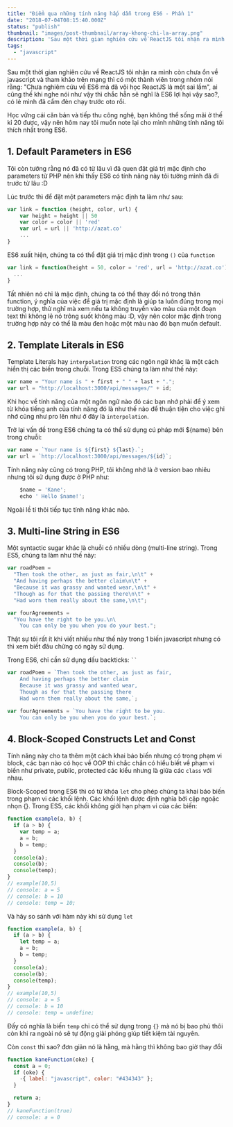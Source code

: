 ```yaml
---
title: "Điểm qua những tính năng hấp dẫn trong ES6 - Phần 1"
date: "2018-07-04T08:15:40.000Z"
status: "publish"
thumbnail: "images/post-thumbnail/array-khong-chi-la-array.png"
description: 'Sau một thời gian nghiên cứu về ReactJS tôi nhận ra mình còn chưa ổn về javascript và tham khảo trên mạng thì có một thành viên trong nhóm nói rằng: "Chưa nghiêm cứu về ES6 mà đã vội học ReactJS là một sai lầm", ai cũng thế khi nghe nói như vậy thì chắc hẵn sẽ nghĩ là ES6 lợi hại vậy sao?, có lẻ mình đã cầm đèn chạy trước oto rồi.'
tags:
  - "javascript"
---
```


Sau một thời gian nghiên cứu về ReactJS tôi nhận ra mình còn chưa ổn về javascript và tham khảo trên mạng thì có một thành viên trong nhóm nói rằng: "Chưa nghiêm cứu về ES6 mà đã vội học ReactJS là một sai lầm", ai cũng thế khi nghe nói như vậy thì chắc hẵn sẽ nghĩ là ES6 lợi hại vậy sao?, có lẻ mình đã cầm đèn chạy trước oto rồi.

Học vững cái căn bản và tiếp thu công nghệ, bạn không thể sống mãi ở thế kỉ 20 được, vậy nên hôm nay tôi muốn note lại cho mình những tính năng tôi thích nhất trong ES6.

## 1. Default Parameters in ES6

Tôi còn tưởng rằng nó đã có từ lâu vì đã quen đặt giá trị mặc định cho parameters từ PHP nên khi thấy ES6 có tính năng này tôi tưởng mình đã đi trước từ lâu :D

Lúc trước thì để đặt một parameters mặc định ta làm như sau:

```javascript
var link = function (height, color, url) {
    var height = height || 50
    var color = color || 'red'
    var url = url || 'http://azat.co'
    ...
}
```

ES6 xuất hiện, chúng ta có thể đặt giá trị mặc định trong `()` của `function`

```javascript
var link = function(height = 50, color = 'red', url = 'http://azat.co') {
  ...
}
```

Tất nhiên nó chỉ là mặc định, chúng ta có thể thay đổi nó trong thân function, ý nghĩa của việc để giá trị mặc định là giúp ta luôn đúng trong mọi trường hợp, thử nghĩ mà xem nếu ta không truyền vào màu của một đoạn text thì không lẻ nó trông suốt không màu :D, vậy nên color mặc định trong trường hợp này có thể là màu đen hoặc một màu nào đó bạn muốn default.

## 2. Template Literals in ES6

Template Literals hay `interpolation` trong các ngôn ngữ khác là một cách hiển thị các biến trong chuỗi. Trong ES5 chúng ta làm như thế này:

```javascript
var name = "Your name is " + first + " " + last + ".";
var url = "http://localhost:3000/api/messages/" + id;
```

Khi học về tính năng của một ngôn ngữ nào đó các bạn nhớ phải để ý xem từ khóa tiếng anh của tính năng đó là như thế nào để thuận tiện cho việc ghi nhớ cũng như pro lên như ở đây là `interpolation`.

Trở lại vấn đề trong ES6 chúng ta có thể sử dụng cú pháp mới ${name} bên trong chuỗi:

```javascript
var name = `Your name is ${first} ${last}.`;
var url = `http://localhost:3000/api/messages/${id}`;
```

Tính năng này cũng có trong PHP, tôi không nhớ là ở version bao nhiêu nhưng tôi sử dụng được ở PHP như:

```javascript
	$name = 'Kane';
	echo ' Hello $name!';
```

Ngoài lề tí thôi tiếp tục tính năng khác nào.

## 3. Multi-line String in ES6

Một syntactic sugar khác là chuỗi có nhiều dòng (multi-line string). Trong ES5, chúng ta làm như thế này:

```javascript
var roadPoem =
  "Then took the other, as just as fair,\n\t" +
  "And having perhaps the better claim\n\t" +
  "Because it was grassy and wanted wear,\n\t" +
  "Though as for that the passing there\n\t" +
  "Had worn them really about the same,\n\t";

var fourAgreements =
  "You have the right to be you.\n\
    You can only be you when you do your best.";
```

Thật sự tôi rất ít khi viết nhiều như thế này trong 1 biến javascript nhưng có thì xem biết đâu chừng có ngày sử dụng.

Trong ES6, chỉ cần sử dụng dấu backticks: ` `` `

```javascript
var roadPoem = `Then took the other, as just as fair,
    And having perhaps the better claim
    Because it was grassy and wanted wear,
    Though as for that the passing there
    Had worn them really about the same,`;

var fourAgreements = `You have the right to be you.
    You can only be you when you do your best.`;
```

## 4. Block-Scoped Constructs Let and Const

Tính năng này cho ta thêm một cách khai báo biến nhưng có trong phạm vi block, các bạn nào có học về OOP thì chắc chắn có hiểu biết về phạm vi biến như private, public, protected các kiểu nhưng là giữa các `class` với nhau.

Block-Scoped trong ES6 thì có từ khóa `let` cho phép chúng ta khai báo biến trong phạm vi các khối lệnh. Các khối lệnh được định nghĩa bởi cặp ngoặc nhọn {}. Trong ES5, các khối không giới hạn phạm vi của các biến:

```javascript
function example(a, b) {
  if (a > b) {
    var temp = a;
    a = b;
    b = temp;
  }
  console(a);
  console(b);
  console(temp);
}
// example(10,5)
// console: a = 5
// console: b = 10
// console: temp = 10;
```

Và hãy so sánh với hàm này khi sử dụng `let`

```javascript
function example(a, b) {
  if (a > b) {
    let temp = a;
    a = b;
    b = temp;
  }
  console(a);
  console(b);
  console(temp);
}
// example(10,5)
// console: a = 5
// console: b = 10
// console: temp = undefine;
```

Đấy có nghĩa là biến `temp` chỉ có thể sử dụng trong `{}` mà nó bị bao phủ thôi còn khi ra ngoài nó sẽ tự động giải phóng giúp tiết kiệm tài nguyên.

Còn `const` thì sao? đơn giản nó là hằng, mà hằng thì không bao giờ thay đổi

```javascript
function kaneFunction(oke) {
  const a = 0;
  if (oke) {
    -{ label: "javascript", color: "#434343" };
  }

  return a;
}
// kaneFunction(true)
// console: a = 0
```

